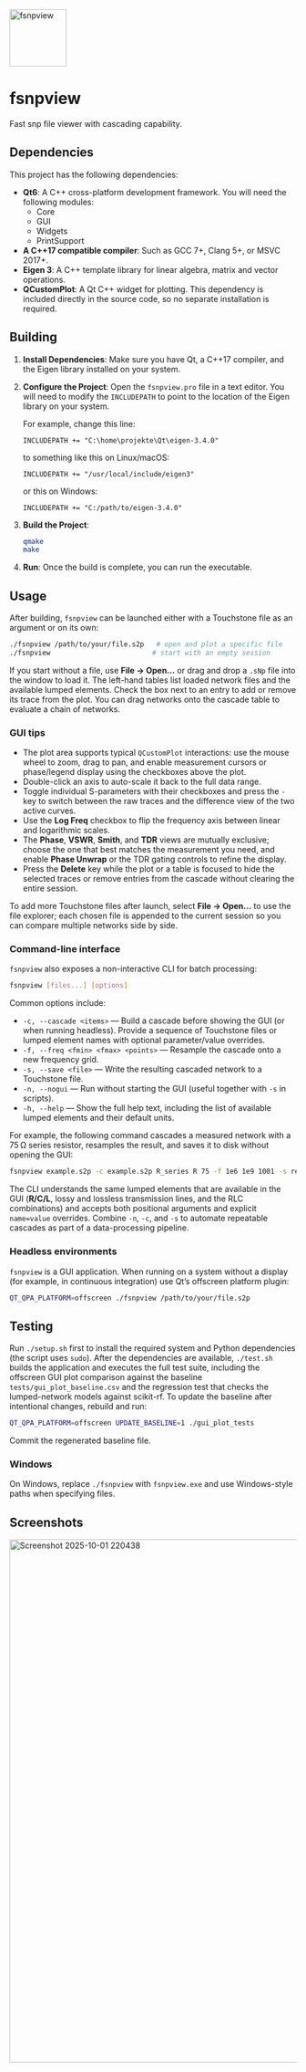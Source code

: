 <img width="100" height="100" alt="fsnpview" src="https://github.com/user-attachments/assets/d457d2c4-23b8-49bb-a929-e3451aebf44a" />

# fsnpview
Fast snp file viewer with cascading capability.


## Dependencies

This project has the following dependencies:

*   **Qt6**: A C++ cross-platform development framework. You will need the following modules:
    *   Core
    *   GUI
    *   Widgets
    *   PrintSupport
*   **A C++17 compatible compiler**: Such as GCC 7+, Clang 5+, or MSVC 2017+.
*   **Eigen 3**: A C++ template library for linear algebra, matrix and vector operations.
*   **QCustomPlot**: A Qt C++ widget for plotting. This dependency is included directly in the source code, so no separate installation is required.

## Building

1.  **Install Dependencies**: Make sure you have Qt, a C++17 compiler, and the Eigen library installed on your system.

2.  **Configure the Project**: Open the `fsnpview.pro` file in a text editor. You will need to modify the `INCLUDEPATH` to point to the location of the Eigen library on your system.

    For example, change this line:
    ```
    INCLUDEPATH += "C:\home\projekte\Qt\eigen-3.4.0"
    ```
    to something like this on Linux/macOS:
    ```
    INCLUDEPATH += "/usr/local/include/eigen3"
    ```
    or this on Windows:
    ```
    INCLUDEPATH += "C:/path/to/eigen-3.4.0"
    ```

3.  **Build the Project**:
    ```bash
    qmake
    make
    ```

4.  **Run**: Once the build is complete, you can run the executable.

## Usage

After building, `fsnpview` can be launched either with a Touchstone file
as an argument or on its own:

```bash
./fsnpview /path/to/your/file.s2p   # open and plot a specific file
./fsnpview                         # start with an empty session
```

If you start without a file, use **File → Open…** or drag and drop a
`.sNp` file into the window to load it.  The left-hand tables list loaded
network files and the available lumped elements.  Check the box next to
an entry to add or remove its trace from the plot.  You can drag networks
onto the cascade table to evaluate a chain of networks.

### GUI tips

*   The plot area supports typical `QCustomPlot` interactions: use the
    mouse wheel to zoom, drag to pan, and enable measurement cursors or
    phase/legend display using the checkboxes above the plot.
*   Double-click an axis to auto-scale it back to the full data range.
*   Toggle individual S-parameters with their checkboxes and press the
    `-` key to switch between the raw traces and the difference view of
    the two active curves.
*   Use the **Log Freq** checkbox to flip the frequency axis between
    linear and logarithmic scales.
*   The **Phase**, **VSWR**, **Smith**, and **TDR** views are mutually
    exclusive; choose the one that best matches the measurement you need,
    and enable **Phase Unwrap** or the TDR gating controls to refine the
    display.
*   Press the **Delete** key while the plot or a table is focused to hide
    the selected traces or remove entries from the cascade without
    clearing the entire session.

To add more Touchstone files after launch, select **File → Open…** to use
the file explorer; each chosen file is appended to the current session
so you can compare multiple networks side by side.

### Command-line interface

`fsnpview` also exposes a non-interactive CLI for batch processing:

```bash
fsnpview [files...] [options]
```

Common options include:

*   `-c, --cascade <items>` — Build a cascade before showing the GUI (or
    when running headless).  Provide a sequence of Touchstone files or
    lumped element names with optional parameter/value overrides.
*   `-f, --freq <fmin> <fmax> <points>` — Resample the cascade onto a new
    frequency grid.
*   `-s, --save <file>` — Write the resulting cascaded network to a
    Touchstone file.
*   `-n, --nogui` — Run without starting the GUI (useful together with
    `-s` in scripts).
*   `-h, --help` — Show the full help text, including the list of
    available lumped elements and their default units.

For example, the following command cascades a measured network with a
75 Ω series resistor, resamples the result, and saves it to disk without
opening the GUI:

```bash
fsnpview example.s2p -c example.s2p R_series R 75 -f 1e6 1e9 1001 -s result.s2p -n
```

The CLI understands the same lumped elements that are available in the
GUI (**R/C/L**, lossy and lossless transmission lines, and the RLC
combinations) and accepts both positional arguments and explicit
`name=value` overrides.  Combine `-n`, `-c`, and `-s` to automate
repeatable cascades as part of a data-processing pipeline.

### Headless environments

`fsnpview` is a GUI application.  When running on a system without a
display (for example, in continuous integration) use Qt’s offscreen
platform plugin:

```bash
QT_QPA_PLATFORM=offscreen ./fsnpview /path/to/your/file.s2p
```

## Testing

Run `./setup.sh` first to install the required system and Python dependencies (the script uses `sudo`).
After the dependencies are available, `./test.sh` builds the application and executes the full test suite, including the offscreen GUI plot comparison against the baseline `tests/gui_plot_baseline.csv` and the regression test that checks the lumped-network models against scikit-rf.
To update the baseline after intentional changes, rebuild and run:

```bash
QT_QPA_PLATFORM=offscreen UPDATE_BASELINE=1 ./gui_plot_tests
```

Commit the regenerated baseline file.

### Windows

On Windows, replace `./fsnpview` with `fsnpview.exe` and use Windows-style
paths when specifying files.

## Screenshots
<img width="1447" height="917" alt="Screenshot 2025-10-01 220438" src="https://github.com/user-attachments/assets/32dcd518-a45f-46c7-81ae-a08afdf10f01" />
